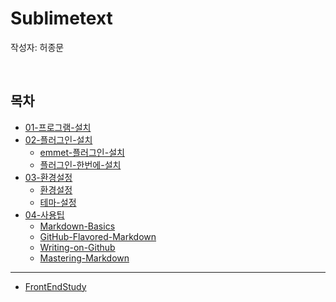 # Sublimetext

작성자: 허종문


<br>



## 목차
* [01-프로그램-설치](docs/01-프로그램-설치.md)
* [02-플러그인-설치](docs/02-플러그인-설치.md)
    - [emmet-플러그인-설치](docs/02-플러그인-설치.md#emmet-플러그인-설치)
    - [플러그인-한번에-설치](docs/02-플러그인-설치.md#플러그인-한번에-설치)
* [03-환경설정](docs/03-환경설정.md)
    - [환경설정](docs/03-환경설정.md#환경설정)
    - [테마-설정](docs/docs/03-환경설정.md#테마-설정)
* [04-사용팁](docs/04-사용팁.md)
    - [Markdown-Basics](docs/101_Markdown-Basics.md)
    - [GitHub-Flavored-Markdown](docs/102_Github-Flavored-Markdown.md)
    - [Writing-on-Github](docs/103_Writing-on-Github.md)
    - [Mastering-Markdown](docs/104_Mastering-Markdown.md)


----


* [FrontEndStudy](../../README.md)


